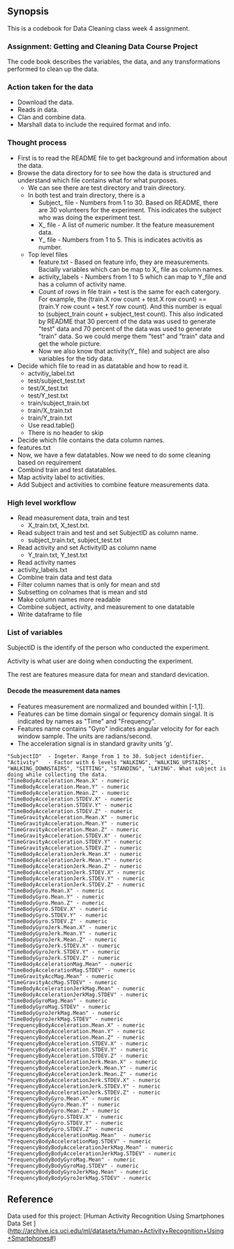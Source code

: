 ## Synopsis
This is a codebook for  Data Cleaning class week 4 assignment.

### Assignment: Getting and Cleaning Data Course Project
The code book describes the variables, the data, and any transformations performed to clean up the data. 

### Action taken for the data
* Download the data. 
* Reads in data. 
* Clan and combine data. 
* Marshall data to include the required format and info.   

### Thought process 
* First is to read the README file to get background and information about the data. 
* Browse the data directory for to see how the data is structured and understand which file contains what for what purposes.
  * We can see there are test directory and train directory. 
  * In both test and train directory, there is a 
    * Subject_ file   - Numbers from 1 to 30. Based on README, there are 30 volunteers for the experiment. This indicates the subject who was doing the experiment test. 
    * X_ file    - A list of numeric number. It the feature measurement data. 
    * Y_ file    - Numbers from 1 to 5. This is indicates activitis as number. 
  * Top level files
    * feature.txt - Based on feature info, they are measurements. Bacially variables which can be map to X_ file as column names.
    * activity_labels - Numbers from 1 to 5 which can map to Y_file and has a column of activity name.
    * Count of rows in file train + test is the same for each catergory. For example, the (train.X row count + test.X row count) == (train.Y row count + test.Y row count). And this number is equal to (subject_train count + subject_test count). This also indicated by README that 30 percent of the data was used to generate "test" data and 70 percent of the data was used to generate "train" data. So we could merge them "test" and "train" data and get the whole picture. 
    * Now we also know that activity(Y_ file) and subject are also variables for the tidy data.  
* Decide which file to read in as datatable and how to read it. 
  * actvitiy_label.txt 
  * test/subject_test.txt
  * test/X_test.txt
  * test/Y_test.txt
  * train/subject_train.txt
  * train/X_train.txt
  * train/Y_train.txt
  * Use read.table()
  * There is no header to skip
* Decide which file contains the data column names.
 * features.txt
* Now, we have a few datatables. Now we need to do some cleaning based on requirement
 * Combind train and test datatables. 
 * Map activity label to activities. 
 * Add Subject and activities to combine feature measurements data. 

### High level workflow
* Read measurement data, train and test 
  * X_train.txt, X_test.txt.
* Read subject train and test and set SubjectID as column name. 
  * subject_train.txt, subject_test.txt
* Read activity and set ActivityID as column name
  * Y_train.txt, Y_test.txt
* Read activity names
 * activity_labels.txt
* Combine train data and test data
* Filter column names that is only for mean and std
* Subsetting on colnames that is mean and std
* Make column names more readable
* Combine subject, activity, and measurement to one datatable
* Write dataframe to file

### List of variables 
SubjectID is the identify of the person who conducted the experiment.

Activity is what user are doing when conducting the experiment.

The rest are features measure data for mean and standard devication.  
#### Decode the measurement data names
* Features measurement are normalized and bounded within [-1,1].
* Features can be time domain singal or fequrency domain singal. It is indicated by names as "Time" and "Frequency". 
* Features name contains "Gyro" indicates angular velocity for for each window sample. The units are radians/second.
* The acceleration signal is in standard gravity units 'g'.


```
"SubjectID"  - Ingeter. Range from 1 to 30. Subject identifier.                         
"Activity"   - Factor with 6 levels "WALKING", "WALKING_UPSTAIRS", "WALKING_DOWNSTAIRS", "SITTING", "STANDING", "LAYING". What subject is doing while collecting the data.        
"TimeBodyAcceleration.Mean.X" - numeric     
"TimeBodyAcceleration.Mean.Y" - numeric          
"TimeBodyAcceleration.Mean.Z" - numeric           
"TimeBodyAcceleration.STDEV.X" - numeric     
"TimeBodyAcceleration.STDEV.Y" - numeric     
"TimeBodyAcceleration.STDEV.Z" - numeric       
"TimeGravityAcceleration.Mean.X" - numeric     
"TimeGravityAcceleration.Mean.Y" - numeric     
"TimeGravityAcceleration.Mean.Z" - numeric     
"TimeGravityAcceleration.STDEV.X" - numeric    
"TimeGravityAcceleration.STDEV.Y" - numeric    
"TimeGravityAcceleration.STDEV.Z" - numeric    
"TimeBodyAccelerationJerk.Mean.X" - numeric            
"TimeBodyAccelerationJerk.Mean.Y" - numeric             
"TimeBodyAccelerationJerk.Mean.Z" - numeric             
"TimeBodyAccelerationJerk.STDEV.X" - numeric           
"TimeBodyAccelerationJerk.STDEV.Y" - numeric             
"TimeBodyAccelerationJerk.STDEV.Z" - numeric            
"TimeBodyGyro.Mean.X" - numeric               
"TimeBodyGyro.Mean.Y" - numeric                
"TimeBodyGyro.Mean.Z" - numeric                
"TimeBodyGyro.STDEV.X" - numeric              
"TimeBodyGyro.STDEV.Y" - numeric               
"TimeBodyGyro.STDEV.Z" - numeric               
"TimeBodyGyroJerk.Mean.X" - numeric           
"TimeBodyGyroJerk.Mean.Y" - numeric            
"TimeBodyGyroJerk.Mean.Z" - numeric            
"TimeBodyGyroJerk.STDEV.X" - numeric      
"TimeBodyGyroJerk.STDEV.Y" - numeric          
"TimeBodyGyroJerk.STDEV.Z" - numeric          
"TimeBodyAccelerationMag.Mean" - numeric              
"TimeBodyAccelerationMag.STDEV" - numeric              
"TimeGravityAccMag.Mean" - numeric           
"TimeGravityAccMag.STDEV" - numeric         
"TimeBodyAccelerationJerkMag.Mean" - numeric            
"TimeBodyAccelerationJerkMag.STDEV" - numeric          
"TimeBodyGyroMag.Mean" - numeric              
"TimeBodyGyroMag.STDEV" - numeric              
"TimeBodyGyroJerkMag.Mean" - numeric           
"TimeBodyGyroJerkMag.STDEV" - numeric        
"FrequencyBodyAcceleration.Mean.X" - numeric   
"FrequencyBodyAcceleration.Mean.Y" - numeric  
"FrequencyBodyAcceleration.Mean.Z" - numeric  
"FrequencyBodyAcceleration.STDEV.X" - numeric  
"FrequencyBodyAcceleration.STDEV.Y" - numeric 
"FrequencyBodyAcceleration.STDEV.Z" - numeric 
"FrequencyBodyAccelerationJerk.Mean.X" - numeric        
"FrequencyBodyAccelerationJerk.Mean.Y" - numeric       
"FrequencyBodyAccelerationJerk.Mean.Z" - numeric      
"FrequencyBodyAccelerationJerk.STDEV.X" - numeric       
"FrequencyBodyAccelerationJerk.STDEV.Y" - numeric       
"FrequencyBodyAccelerationJerk.STDEV.Z" - numeric      
"FrequencyBodyGyro.Mean.X" - numeric           
"FrequencyBodyGyro.Mean.Y" - numeric          
"FrequencyBodyGyro.Mean.Z" - numeric          
"FrequencyBodyGyro.STDEV.X" - numeric        
"FrequencyBodyGyro.STDEV.Y" - numeric         
"FrequencyBodyGyro.STDEV.Z" - numeric        
"FrequencyBodyAccelerationMag.Mean"  - numeric         
"FrequencyBodyAccelerationMag.STDEV" - numeric         
"FrequencyBodyBodyAccelerationJerkMag.Mean" - numeric 
"FrequencyBodyBodyAccelerationJerkMag.STDEV" - numeric
"FrequencyBodyBodyGyroMag.Mean" - numeric      
"FrequencyBodyBodyGyroMag.STDEV" - numeric    
"FrequencyBodyBodyGyroJerkMag.Mean" - numeric 
"FrequencyBodyBodyGyroJerkMag.STDEV" - numeric   

```

## Reference 
Data used for this project: [Human Activity Recognition Using Smartphones Data Set ] (http://archive.ics.uci.edu/ml/datasets/Human+Activity+Recognition+Using+Smartphones#)
